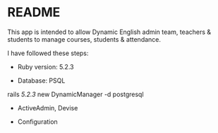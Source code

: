 # README

This app is intended to allow Dynamic English admin team, teachers & students to manage courses, students & attendance.

I have followed these steps:

* Ruby version: 5.2.3

* Database: PSQL

rails _5.2.3_ new DynamicManager -d postgresql 

* ActiveAdmin, Devise

* Configuration


